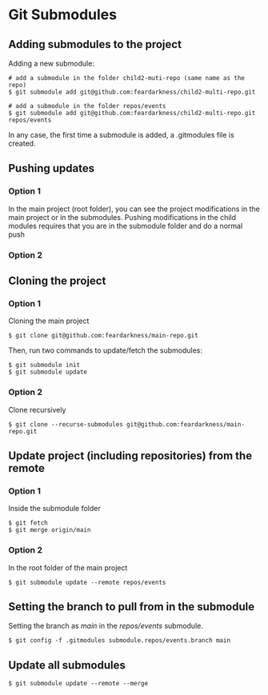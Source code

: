 # Git Submodules

## Adding submodules to the project

Adding a new submodule:

```
# add a submodule in the folder child2-muti-repo (same name as the repo)
$ git submodule add git@github.com:feardarkness/child2-multi-repo.git

# add a submodule in the folder repos/events
$ git submodule add git@github.com:feardarkness/child2-multi-repo.git repos/events

```

In any case, the first time a submodule is added, a .gitmodules file is created.

## Pushing updates


### Option 1
In the main project (root folder), you can see the project modifications in the main project or in the submodules. Pushing modifications in the child modules requires that you are in the submodule folder and do a normal push

### Option 2


## Cloning the project

### Option 1

Cloning the main project
```
$ git clone git@github.com:feardarkness/main-repo.git
```

Then, run two commands to update/fetch the submodules:
```
$ git submodule init
$ git submodule update
```

### Option 2

Clone recursively

```
$ git clone --recurse-submodules git@github.com:feardarkness/main-repo.git
```

## Update project (including repositories) from the remote

### Option 1

Inside the submodule folder

```
$ git fetch
$ git merge origin/main
```

### Option 2

In the root folder of the main project
```
$ git submodule update --remote repos/events
```

## Setting the branch to pull from in the submodule


Setting the branch as *main* in the *repos/events* submodule.

```
$ git config -f .gitmodules submodule.repos/events.branch main
```

## Update all submodules

```
$ git submodule update --remote --merge
```